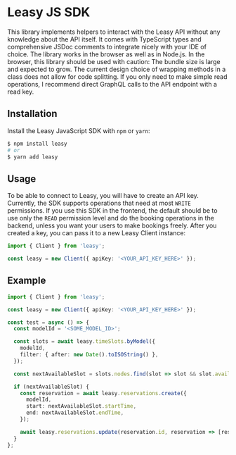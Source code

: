 # Leasy JS SDK

This library implements helpers to interact with the Leasy API without any knowledge about the API itself.
It comes with TypeScript types and comprehensive JSDoc comments to integrate nicely with your IDE of choice.
The library works in the browser as well as in Node.js.
In the browser, this library should be used with caution: The bundle size is large and expected to grow.
The current design choice of wrapping methods in a class does not allow for code splitting.
If you only need to make simple read operations, I recommend direct GraphQL calls to the API endpoint with a read key.

## Installation

Install the Leasy JavaScript SDK with `npm` or `yarn`:

```bash
$ npm install leasy
# or
$ yarn add leasy
```

## Usage

To be able to connect to Leasy, you will have to create an API key.
Currently, the SDK supports operations that need at most `WRITE` permissions.
If you use this SDK in the frontend, the default should be to use only the `READ` permission level and do the booking operations in the backend, unless you want your users to make bookings freely.
After you created a key, you can pass it to a new Leasy Client instance:

```ts
import { Client } from 'leasy';

const leasy = new Client({ apiKey: '<YOUR_API_KEY_HERE>' });
```

## Example

```ts
import { Client } from 'leasy';

const leasy = new Client({ apiKey: '<YOUR_API_KEY_HERE>' });

const test = async () => {
  const modelId = '<SOME_MODEL_ID>';

  const slots = await leasy.timeSlots.byModel({
    modelId,
    filter: { after: new Date().toISOString() },
  });

  const nextAvailableSlot = slots.nodes.find(slot => slot && slot.available);

  if (nextAvailableSlot) {
    const reservation = await leasy.reservations.create({
      modelId,
      start: nextAvailableSlot.startTime,
      end: nextAvailableSlot.endTime,
    });

    await leasy.reservations.update(reservation.id, reservation => [reservation.complete()]);
  }
};
```
